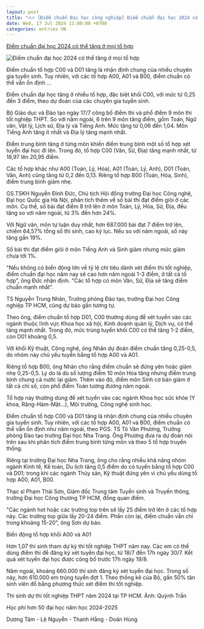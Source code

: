 ```yaml
---
layout: post
title: "🔥🔥 [Điểm chuẩn Đại học công nghiệp] Điểm chuẩn đại học 2024 có thể tăng ở mọi tổ hợp"
date: Wed, 17 Jul 2024 11:00:00 +0700
categories: entries VN
---
```

[Điểm chuẩn đại học 2024 có thể tăng ở mọi tổ hợp](https://vnexpress.net/diem-chuan-dai-hoc-2024-co-the-tang-o-moi-to-hop-4771251.html)

![Điểm chuẩn đại học 2024 có thể tăng ở mọi tổ hợp](https://i2-vnexpress.vnecdn.net/2024/07/17/233a7224-1721206482-1721206497-9473-1721206523.jpg?w=1200&h=0&q=100&dpr=1&fit=crop&s=-H6MMsGItl6J8GsIefwS6Q)

Điểm chuẩn tổ hợp C00 và D01 tăng là nhận định chung của nhiều chuyên gia tuyển sinh. Tuy nhiên, với các tổ hợp A00, A01 và B00, điểm chuẩn có thể vẫn ổn định ...

Điểm chuẩn đại học tăng ở nhiều tổ hợp, đặc biệt khối C00, với mức từ 0,25 đến 3 điểm, theo dự đoán của các chuyên gia tuyển sinh.

Bộ Giáo dục và Đào tạo ngày 17/7 công bố điểm thi và phổ điểm 9 môn thi tốt nghiệp THPT. So với năm ngoái, 6 trên 9 môn tăng điểm, gồm Toán, Ngữ văn, Vật lý, Lịch sử, Địa lý và Tiếng Anh. Mức tăng từ 0,06 đến 1,04. Môn Tiếng Anh tăng ít nhất và Địa lý tăng mạnh nhất.

Điểm trung bình tăng ở từng môn khiến điểm trung bình một số tổ hợp xét tuyển đại học đi lên. Trong đó, tổ hợp C00 (Văn, Sử, Địa) tăng mạnh nhất, từ 18,97 lên 20,95 điểm.

Các tổ hợp khác như A00 (Toán, Lý, Hóa), A01 (Toán, Lý, Anh), D01 (Toán, Văn, Anh) cũng tăng từ 0,2 đến 0,13. Riêng tổ hợp B00 (Toán, Hóa, Sinh), điểm trung bình giảm nhẹ.

GS.TSKH Nguyễn Đình Đức, Chủ tịch Hội đồng trường Đại học Công nghệ, Đại học Quốc gia Hà Nội, phân tích thêm về số bài thi đạt điểm giỏi ở các môn. Cụ thể, số bài đạt điểm 8 trở lên ở môn Toán, Lý, Hóa, Sử, Địa, đều tăng so với năm ngoái, từ 3% đến hơn 24%.

Với Ngữ văn, môn tự luận duy nhất, hơn 687.000 bài đạt 7 điểm trở lên, chiếm 64,57% tổng số thí sinh, cao kỷ lục. Nếu so với năm ngoái, số này tăng gần 19%.

Số bài thi đạt điểm giỏi ở môn Tiếng Anh và Sinh giảm nhưng mức giảm chưa tới 1%.

"Nếu không có biến động lớn về tỷ lệ chỉ tiêu dành xét điểm thi tốt nghiệp, điểm chuẩn đại học năm nay sẽ cao hơn năm ngoái 1-3 điểm, ở tất cả tổ hợp", ông Đức nhận định. "Các tổ hợp có môn Văn, Sử, Địa sẽ tăng điểm chuẩn mạnh nhất".

TS Nguyễn Trung Nhân, Trưởng phòng Đào tạo, trường Đại học Công nghiệp TP HCM, cũng dự báo gần tương tự.

Theo ông, điểm chuẩn tổ hợp D01, C00 thường dùng để xét tuyển vào các ngành thuộc lĩnh vực Khoa học xã hội, Kinh doanh quản lý, Dịch vụ, có thể tăng mạnh nhất. Trong đó, mức trúng tuyển khối C00 có thể tăng 1-2 điểm, còn D01 khoảng 0,5.

Với khối Kỹ thuật, Công nghệ, ông Nhân dự đoán điểm chuẩn tăng 0,25-0,5, do nhóm này chủ yếu tuyển bằng tổ hợp A00 và A01.

Riêng tổ hợp B00, ông Nhân cho rằng điểm chuẩn sẽ đứng yên hoặc giảm nhẹ 0,25-0,5. Lý do là dù số lượng điểm 10 môn Hóa tăng nhưng điểm trung bình chung cả nước lại giảm. Thêm vào đó, điểm môn Sinh cơ bản giảm ở tất cả chỉ số, còn phổ điểm Toán tương đương năm ngoái.

Tổ hợp này thường dùng để xét tuyển vào các ngành Khoa học sức khỏe (Y khoa, Răng-Hàm-Mặt...), Môi trường, Công nghệ sinh học.

Điểm chuẩn tổ hợp C00 và D01 tăng là nhận định chung của nhiều chuyên gia tuyển sinh. Tuy nhiên, với các tổ hợp A00, A01 và B00, điểm chuẩn có thể vẫn ổn định như năm ngoái, theo PGS. TS Tô Văn Phương, Trưởng phòng Đào tạo trường Đại học Nha Trang. Ông Phương đưa ra dự đoán nói trên sau khi phân tích điểm trung bình từng môn và theo 5 tổ hợp truyền thống.

Riêng tại trường Đại học Nha Trang, ông cho rằng nhiều khả năng nhóm ngành Kinh tế, Kế toán, Du lịch tăng 0,5 điểm do có tuyển bằng tổ hợp C00 và D01; trong khi các ngành Thủy sản, Kỹ thuật đứng yên vì chủ yếu dùng tổ hợp A00, A01, B00.

Thạc sĩ Phạm Thái Sơn, Giám đốc Trung tâm Tuyển sinh và Truyền thông, trường Đại học Công thương TP HCM, đồng quan điểm.

"Các ngành hot hoặc các trường top trên sẽ lấy 25 điểm trở lên ở các tổ hợp này. Các trường top giữa lấy 20-24 điểm. Phần còn lại, điểm chuẩn vẫn chỉ trong khoảng 15-20", ông Sơn dự báo.

Biến động tổ hợp khối A00 và A01

Hơn 1,07 thí sinh tham dự kỳ thi tốt nghiệp THPT năm nay. Các em có thể dùng điểm thi để đăng ký xét tuyển đại học, từ 18/7 đến 17h ngày 30/7. Kết quả xét tuyển đại học được công bố trước 17h ngày 19/8.

Năm ngoái, khoảng 660.000 thí sinh đăng ký xét tuyển đại học. Trong số này, hơn 610.000 em trúng tuyển đợt 1. Theo thống kê của Bộ, gần 50% tân sinh viên đỗ bằng phương thức xét điểm thi tốt nghiệp.

Thí sinh dự thi tốt nghiệp THPT năm 2024 tại TP HCM. Ảnh: Quỳnh Trần

Học phí hơn 50 đại học năm học 2024-2025

Dương Tâm - Lệ Nguyễn - Thanh Hằng - Doãn Hùng

